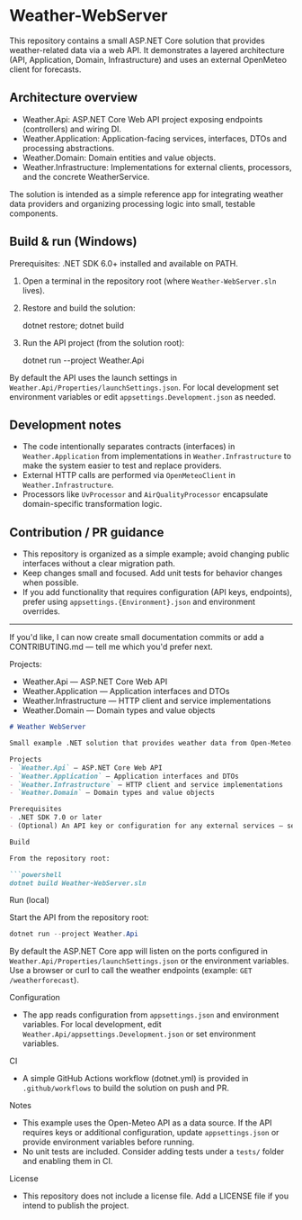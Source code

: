 # Weather-WebServer

This repository contains a small ASP.NET Core solution that provides weather-related data via a web API. It demonstrates a layered architecture (API, Application, Domain, Infrastructure) and uses an external OpenMeteo client for forecasts.

## Architecture overview

- Weather.Api: ASP.NET Core Web API project exposing endpoints (controllers) and wiring DI.
- Weather.Application: Application-facing services, interfaces, DTOs and processing abstractions.
- Weather.Domain: Domain entities and value objects.
- Weather.Infrastructure: Implementations for external clients, processors, and the concrete WeatherService.

The solution is intended as a simple reference app for integrating weather data providers and organizing processing logic into small, testable components.

## Build & run (Windows)

Prerequisites: .NET SDK 6.0+ installed and available on PATH.

1. Open a terminal in the repository root (where `Weather-WebServer.sln` lives).
2. Restore and build the solution:

	dotnet restore; dotnet build

3. Run the API project (from the solution root):

	dotnet run --project Weather.Api

By default the API uses the launch settings in `Weather.Api/Properties/launchSettings.json`. For local development set environment variables or edit `appsettings.Development.json` as needed.

## Development notes

- The code intentionally separates contracts (interfaces) in `Weather.Application` from implementations in `Weather.Infrastructure` to make the system easier to test and replace providers.
- External HTTP calls are performed via `OpenMeteoClient` in `Weather.Infrastructure`.
- Processors like `UvProcessor` and `AirQualityProcessor` encapsulate domain-specific transformation logic.

## Contribution / PR guidance

- This repository is organized as a simple example; avoid changing public interfaces without a clear migration path.
- Keep changes small and focused. Add unit tests for behavior changes when possible.
- If you add functionality that requires configuration (API keys, endpoints), prefer using `appsettings.{Environment}.json` and environment overrides.

---

If you'd like, I can now create small documentation commits or add a CONTRIBUTING.md — tell me which you'd prefer next.

Projects:
- Weather.Api — ASP.NET Core Web API
- Weather.Application — Application interfaces and DTOs
- Weather.Infrastructure — HTTP client and service implementations
- Weather.Domain — Domain types and value objects

```markdown
# Weather WebServer

Small example .NET solution that provides weather data from Open-Meteo.

Projects
- `Weather.Api` — ASP.NET Core Web API
- `Weather.Application` — Application interfaces and DTOs
- `Weather.Infrastructure` — HTTP client and service implementations
- `Weather.Domain` — Domain types and value objects

Prerequisites
- .NET SDK 7.0 or later
- (Optional) An API key or configuration for any external services — see `appsettings.json`

Build

From the repository root:

```powershell
dotnet build Weather-WebServer.sln
```

Run (local)

Start the API from the repository root:

```powershell
dotnet run --project Weather.Api
```

By default the ASP.NET Core app will listen on the ports configured in `Weather.Api/Properties/launchSettings.json` or the environment variables. Use a browser or curl to call the weather endpoints (example: `GET /weatherforecast`).

Configuration
- The app reads configuration from `appsettings.json` and environment variables. For local development, edit `Weather.Api/appsettings.Development.json` or set environment variables.

CI
- A simple GitHub Actions workflow (dotnet.yml) is provided in `.github/workflows` to build the solution on push and PR.

Notes
- This example uses the Open-Meteo API as a data source. If the API requires keys or additional configuration, update `appsettings.json` or provide environment variables before running.
- No unit tests are included. Consider adding tests under a `tests/` folder and enabling them in CI.

License
- This repository does not include a license file. Add a LICENSE file if you intend to publish the project.

```

